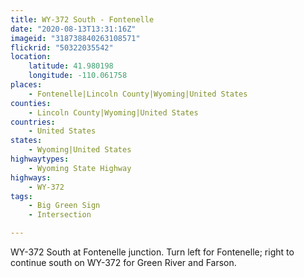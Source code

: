 ```yaml
---
title: WY-372 South - Fontenelle
date: "2020-08-13T13:31:16Z"
imageid: "318738840263108571"
flickrid: "50322035542"
location:
    latitude: 41.980198
    longitude: -110.061758
places:
    - Fontenelle|Lincoln County|Wyoming|United States
counties:
    - Lincoln County|Wyoming|United States
countries:
    - United States
states:
    - Wyoming|United States
highwaytypes:
    - Wyoming State Highway
highways:
    - WY-372
tags:
    - Big Green Sign
    - Intersection

---
```

WY-372 South at Fontenelle junction.  Turn left for Fontenelle; right to continue south on WY-372 for Green River and Farson.